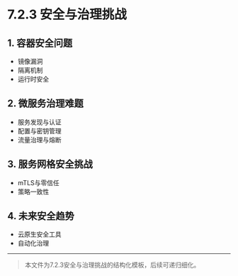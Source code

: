 # 7.2.3 安全与治理挑战

## 1. 容器安全问题

- 镜像漏洞
- 隔离机制
- 运行时安全

## 2. 微服务治理难题

- 服务发现与认证
- 配置与密钥管理
- 流量治理与熔断

## 3. 服务网格安全挑战

- mTLS与零信任
- 策略一致性

## 4. 未来安全趋势

- 云原生安全工具
- 自动化治理

---
> 本文件为7.2.3安全与治理挑战的结构化模板，后续可递归细化。
